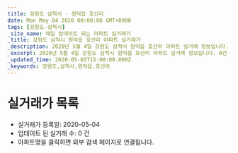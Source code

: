 ```yaml
---
title: 강원도 삼척시 - 원덕읍 호산리
date: Mon May 04 2020 00:00:00 GMT+0900
tags: [강원도-삼척시]
_site_name: 매일 업데이트 되는 아파트 실거래가
_title: 강원도 삼척시 원덕읍 호산리 아파트 실거래가
_description: 2020년 5월 4일 강원도 삼척시 원덕읍 호산리 아파트 실거래 정보입니다. 0건 아파트 정보가 있습니다.
_excerpt: 2020년 5월 4일 강원도 삼척시 원덕읍 호산리 아파트 실거래 정보입니다. 0건 아파트 정보가 있습니다.
_updated_time: 2020-05-03T15:00:00.000Z
_keywords: 강원도,삼척시,원덕읍,호산리
---
```






# 실거래가 목록
- 실거래가 등록일: 2020-05-04
- 업데이트 된 실거래 수: 0 건
- 아파트명을 클릭하면 외부 검색 페이지로 연결됩니다.





